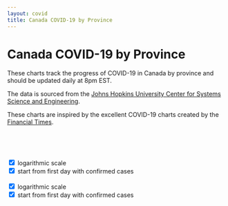 ```yaml
---
layout: covid
title: Canada COVID-19 by Province
---
```


# Canada COVID-19 by Province

These charts track the progress of COVID-19 in Canada by province and should be updated daily at 8pm EST.

The data is sourced from the [Johns Hopkins University Center for
Systems Science and
Engineering](https://github.com/CSSEGISandData/COVID-19).

These charts are inspired by the excellent COVID-19 charts created by the
[Financial Times](https://www.ft.com/coronavirus-latest). 

<canvas id="canada-confirmed-new-cases-week-window" width="770" height="577"></canvas>
<br/>

<canvas id="country-confirmed-new-cases-week-window" width="770" height="577"></canvas>
<br/>

<canvas id="canada-confirmed" width="770" height="577"></canvas>

<div class="row">
	<div class="col-md-5">
		<div class="checkbox">
			<label for="canada-confirmed_log-scale-button">
				<input type="checkbox" id="canada-confirmed_log-scale-button" name="canada-confirmed_log-scale-button" checked="true"> logarithmic scale
			</label>
		</div>
	</div>
	<div class="col-md-7">
		<div class="checkbox">
			<label for="canada-confirmed_zero-button">
				<input type="checkbox" id="canada-confirmed_zero-button" name="canada-confirmed_zero-button" checked="true"> start from first day with confirmed cases
			</label>
		</div>
	</div>
</div>
<!--
<input type="checkbox" id="canada-confirmed_log-scale-button" name="canada-confirmed-log_scale-button" checked="true">
<label for="canada-confirmed_log-scale-button">log scale</label><br>
<input type="checkbox" id="canada-confirmed_zero-button" name="canada-confirmed_zero-button" checked="true">
<label for="canada-confirmed_zero-button">from zero</label><br>
-->
<br/>
<canvas id="canada-confirmed-per-capita" width="770" height="577"></canvas>

<div class="row">
	<div class="col-md-5">
		<div class="checkbox">
			<label for="canada-confirmed-per-capita_log-scale-button">
				<input type="checkbox" id="canada-confirmed-per-capita_log-scale-button" name="canada-confirmed-per-capita_log-scale-button" checked="true"> logarithmic scale
			</label>
		</div>
	</div>
	<div class="col-md-7">
		<div class="checkbox">
			<label for="canada-confirmed-per-capita_zero-button">
				<input type="checkbox" id="canada-confirmed-per-capita_zero-button" name="canada-confirmed-per-capita_zero-button" checked="true"> start from first day with confirmed cases
			</label>
		</div>
	</div>
</div>
<!--
<img width="100%" src="/assets/images/covid_charts/CanadaConfirmedZeroStartLogScale.png"/>

<img width="100%" src="/assets/images/covid_charts/CanadaConfirmedZeroStart.png"/>

<img width="100%" src="/assets/images/covid_charts/CanadaConfirmed.png"/>

<img width="100%" src="/assets/images/covid_charts/CanadaConfirmedLogScale.png"/>

<img width="100%" src="/assets/images/covid_charts/CanadaPerCapita.png"/>

<img width="100%" src="/assets/images/covid_charts/CanadaPerCapitaZeroStart.png"/>
-->
<script src="/assets/covid-charts.js"></script>

<div style="height:100px"></div>



